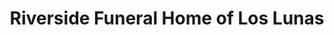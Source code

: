 ---
title: "Riverside Funeral Home of Los Lunas"
url: /los-lunas/riverside-funeral-home-of-los-lunas/
shop: funeral directors
---
